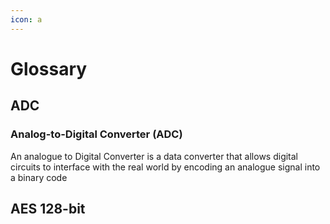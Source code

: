 ```yaml
---
icon: a
---
```


# Glossary

## ADC

### Analog-to-Digital Converter (ADC)

An analogue to Digital Converter is a data converter that allows digital circuits to interface with the real world by encoding an analogue signal into a binary code

## AES 128-bit
